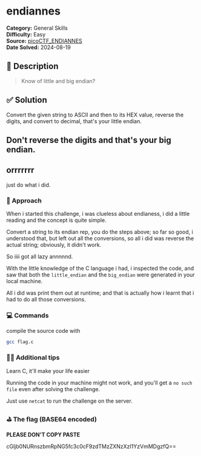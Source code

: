 # endiannes

**Category:** General Skills  
**Difficulty:** Easy  
**Source:**
[picoCTF_ENDIANNES](https://play.picoctf.org/practice/challenge/414?page=2)  
**Date Solved:** 2024-08-19

## 📁 Description

> Know of little and big endian?

## ✅ Solution

Convert the given string to ASCII and then to its HEX value, reverse the digits,
and convert to decimal, that's your little endian.

## Don't reverse the digits and that's your big endian.

## orrrrrrr

just do what i did.

### 🧠 Approach

When i started this challenge, i was clueless about endianess, i did a little
reading and the concept is quite simple.

Convert a string to its endian rep, you do the steps above; so far so good, i
understood that, but left out all the conversions, so all i did was reverse the
actual string; obviously, it didn't work.

So iiii got all lazy annnnnd.

With the little knowledge of the C language i had, i inspected the code, and saw
that both the `little_endian` and the `big_endian` were generated in your local
machine.

All i did was print them out at runtime; and that is actually how i learnt that
i had to do all those conversions.

### 💻 Commands

compile the source code with

```bash
gcc flag.c
```

### ✌🏾 Additional tips

Learn C, it'll make your life easier

Running the code in your machine might not work, and you'll get a `no such file`
even after solving the challenge.

Just use `netcat` to run the challenge on the server.

### ⛳️ The flag (BASE64 encoded)

**PLEASE DON'T COPY PASTE**

cGljb0NURnszbmRpNG5fc3c0cF9zdTMzZXNzXzI1YzVmMDgzfQ==
